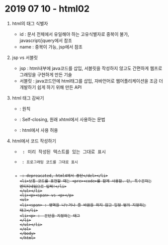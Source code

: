 # 2019 07 10 - html02

1. html의 태그 식별자
    - id : 문서 전체에서 유일해야 하는 고유식별자로 중복이 불가, javascript/jquery에서 참조
    - name :  중복이 가능, jsp에서 참조

2. jsp vs 서블릿
    - jsp : html내부에 java코드를 삽입, 서블릿을 작성하지 않고도 간편하게 웹프로그래밍을 구현하게 만든 기술
    - 서블릿 : java코드안에 html태그를 삽입, 자바언어로 웹어플리케이션을 조금 더 개발하기 쉽게 하기 위해 만든 API

3. html 태그 감싸기
    - <p></p> : 원칙
    - <p/>: Self-closing, 원래 xhtml에서 사용하는 문법
    - <p> : html에서 사용 허용

4. html에서 코드 작성하기
    - <pre> : 미리 작성된 텍스트를 있는 그대로 표시
    - <code> : 프로그래밍 코드를 그대로 표시
    - ~~<xmp> : depreacated, html4에서 중단~~
    - 보통 코드를 표현할 때는 <pre><code>를 함께 사용함. 단, 특수문자는 엔티티네임으로 입력!

5. <span> vs <p>
    - <span> : 영역을 나누거나 줄 바꿈을 하지 않고 일정 범위 지정하는 태그
    - <p> :  문단을 지정하는 태그
